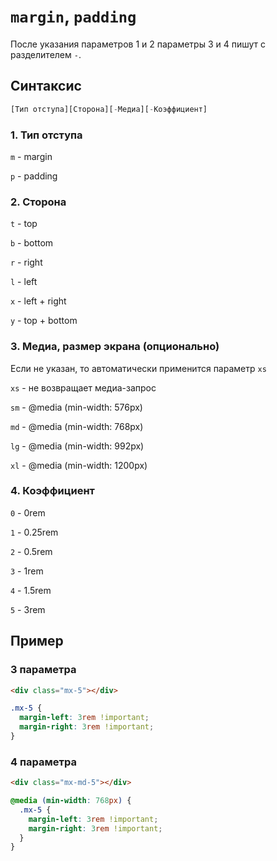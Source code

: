 # `margin`, `padding`

После указания параметров 1 и 2 параметры 3 и 4 пишут с разделителем `-`.

## Синтаксис

```js
[Тип отступа][Сторона][-Медиа][-Коэффициент]
```

### 1. Тип отступа

`m` - margin

`p` - padding

### 2. Сторона

`t` - top

`b` - bottom

`r` - right

`l` - left

`x` - left + right

`y` - top + bottom

### 3. Медиа, размер экрана (опционально)

Если не указан, то автоматически применится параметр `xs`

`xs` - не возвращает медиа-запрос

`sm` - @media (min-width: 576px)

`md` - @media (min-width: 768px)

`lg` - @media (min-width: 992px)

`xl` - @media (min-width: 1200px)

### 4. Коэффициент

`0` - 0rem

`1` - 0.25rem

`2` - 0.5rem

`3` - 1rem

`4` - 1.5rem

`5` - 3rem

## Пример

### 3 параметра

```html
<div class="mx-5"></div>
```

```css
.mx-5 {
  margin-left: 3rem !important;
  margin-right: 3rem !important;
}
```

### 4 параметра

```html
<div class="mx-md-5"></div>
```

```css
@media (min-width: 768px) {
  .mx-5 {
    margin-left: 3rem !important;
    margin-right: 3rem !important;
  }
}
```
